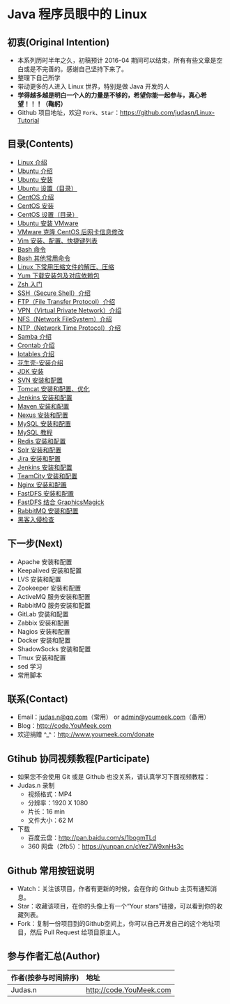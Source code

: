 # Java 程序员眼中的 Linux

## 初衷(Original Intention)

- 本系列历时半年之久，初稿预计 2016-04 期间可以结束，所有有些文章是空白或是不完善的。感谢自己坚持下来了。
- 整理下自己所学
- 带动更多的人进入 Linux 世界，特别是做 Java 开发的人
- **学得越多越是明白一个人的力量是不够的，希望你能一起参与，真心希望！！！（鞠躬）**
- Github 项目地址，欢迎 `Fork`、`Star`：<https://github.com/judasn/Linux-Tutorial>

## 目录(Contents)

- [Linux 介绍](Linux.md)
- [Ubuntu 介绍](Ubuntu.md)
- [Ubuntu 安装](Ubuntu-Install.md)
- [Ubuntu 设置（目录）](ubuntu-settings/ubuntu-settings-toc.md)
- [CentOS 介绍](CentOS.md)
- [CentOS 安装](CentOS-Install.md)
- [CentOS 设置（目录）](centos-settings/centos-settings-toc.md)
- [Ubuntu 安装 VMware](Ubuntu-Install-VMware.md)
- [VMware 克隆 CentOS 后网卡信息修改](CentOS-Virtual-Machine-Copy-Settings.md)
- [Vim 安装、配置、快捷键列表](Vim-Install-And-Settings.md)
- [Bash 命令](Bash.md)
- [Bash 其他常用命令](Bash-Other-Bash.md)
- [Linux 下常用压缩文件的解压、压缩](File-Extract-Compress.md)
- [Yum 下载安装包及对应依赖包](Off-line-Yum-Install.md)
- [Zsh 入门](Zsh.md)
- [SSH（Secure Shell）介绍](SSH.md)
- [FTP（File Transfer Protocol）介绍](FTP.md)
- [VPN（Virtual Private Network）介绍](VPN.md)
- [NFS（Network FileSystem）介绍](NFS.md)
- [NTP（Network Time Protocol）介绍](NTP.md)
- [Samba 介绍](Samba.md)
- [Crontab 介绍](Crontab.md)
- [Iptables 介绍](Iptables.md)
- [花生壳-安装介绍](Hsk-Install.md)
- [JDK 安装](JDK-Install.md)
- [SVN 安装和配置](SVN-Install-And-Settings.md)
- [Tomcat 安装和配置、优化](Tomcat-Install-And-Settings.md)
- [Jenkins 安装和配置](Jenkins-Install-And-Settings.md)
- [Maven 安装和配置](Maven-Install-And-Settings.md)
- [Nexus 安装和配置](Nexus-Install-And-Settings.md)
- [MySQL 安装和配置](Mysql-Install-And-Settings.md)
- [MySQL 教程](Mysql-Tutorial.md)
- [Redis 安装和配置](Redis-Install-And-Settings.md)
- [Solr 安装和配置](Solr-Install-And-Settings.md)
- [Jira 安装和配置](Jira-Install-And-Settings.md)
- [Jenkins 安装和配置](Jenkins-Install-And-Settings.md)
- [TeamCity 安装和配置](TeamCity-Install-And-Settings.md)
- [Nginx 安装和配置](Nginx-Install-And-Settings.md)
- [FastDFS 安装和配置](FastDFS-Install-And-Settings.md)
- [FastDFS 结合 GraphicsMagick](FastDFS-Nginx-Lua-GraphicsMagick.md)
- [RabbitMQ 安装和配置](RabbitMQ-Install-And-Settings.md)
- [黑客入侵检查](Was-Hacked.md)


## 下一步(Next)

- Apache 安装和配置
- Keepalived 安装和配置
- LVS 安装和配置
- Zookeeper 安装和配置
- ActiveMQ 服务安装和配置
- RabbitMQ 服务安装和配置
- GitLab 安装和配置
- Zabbix 安装和配置
- Nagios 安装和配置
- Docker 安装和配置
- ShadowSocks 安装和配置
- Tmux 安装和配置
- sed 学习
- 常用脚本

## 联系(Contact)

- Email：judas.n@qq.com（常用） or admin@youmeek.com（备用）
- Blog：<http://code.YouMeek.com>
- 欢迎捐赠 ^_^：<http://www.youmeek.com/donate>


## Gtihub 协同视频教程(Participate)

- 如果您不会使用 Git 或是 Github 也没关系，请认真学习下面视频教程：
- Judas.n 录制
    - 视频格式：MP4
    - 分辨率：1920 X 1080
    - 片长：16 min
    - 文件大小：62 M
- 下载
    - 百度云盘：<http://pan.baidu.com/s/1bogmTLd>
    - 360 网盘（2fb5）：<https://yunpan.cn/cYez7W9xnHs3c>

## Github 常用按钮说明

- Watch：关注该项目，作者有更新的时候，会在你的 Github 主页有通知消息。
- Star：收藏该项目，在你的头像上有一个“Your stars”链接，可以看到你的收藏列表。
- Fork：复制一份项目到的Github空间上，你可以自己开发自己的这个地址项目，然后 Pull Request 给项目原主人。 

## 参与作者汇总(Author)

|作者(按参与时间排序)|地址|
|:---------|:---------|
|Judas.n|<http://code.YouMeek.com>|
